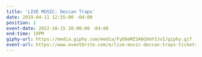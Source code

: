 ```yaml
---
title: 'LIVE MUSIC: Deccan Traps'
date: 2019-04-11 12:55:00 -04:00
position: 1
event-date: 2022-10-15 20:00:00 -04:00
end-time: 10PM
giphy-url: https://media.giphy.com/media/FyD8eMZ1A6GXmYSJvI/giphy.gif
event-url: https://www.eventbrite.com/e/live-music-deccan-traps-tickets-425499439277
---
```



